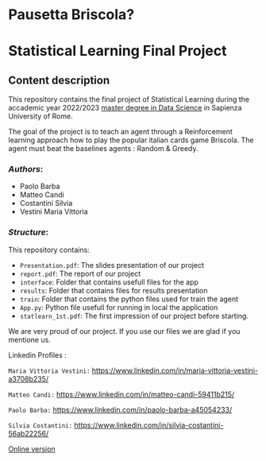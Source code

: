 # Pausetta Briscola?


# Statistical Learning Final Project 


## Content description
This repository contains the final  project of Statistical Learning during the accademic year 2022/2023 [master degree in Data Science](http://datascience.i3s.uniroma1.it/it) in Sapienza University of Rome. 

The goal of the project is to teach an agent through a Reinforcement learning approach how to play the popular italian cards game Briscola. The agent must beat the baselines agents : Random & Greedy.

### *Authors*:
* Paolo Barba
* Matteo Candi
* Costantini Silvia
* Vestini Maria Vittoria

### *Structure*:
This repository contains:
*  `Presentation.pdf`: The slides presentation of our project
*  `report.pdf`: The report of our project
*  `interface`: Folder that contains usefull files for the app
*  `results`: Folder that contains files for results presentation
*  `train`: Folder that contains the python files used for train the agent
*  `App.py`: Python file usefull for running in local the application
*  `statlearn_1st.pdf`: The first impression of our project before starting.


  We are very proud of our project. If you use our files we are glad if you mentione us.

  Linkedin Profiles :
  
  `Maria Vittoria Vestini:` https://www.linkedin.com/in/maria-vittoria-vestini-a3708b235/
  
  `Matteo Candi:` https://www.linkedin.com/in/matteo-candi-59411b215/
  
  `Paolo Barba:` https://www.linkedin.com/in/paolo-barba-a45054233/
  
  `Silvia Costantini:` https://www.linkedin.com/in/silvia-costantini-56ab22256/
  



[Online version](https://replit.com/@MatteoCandi/BriscolaGame)
